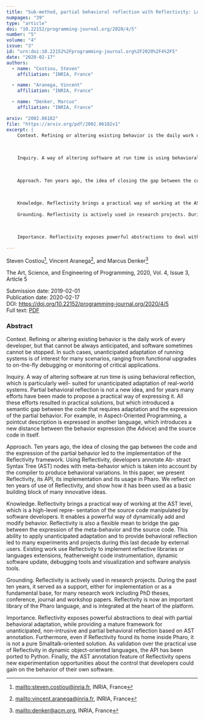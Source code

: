```yaml
---
title: "Sub-method, partial behavioral reflection with Reflectivity: Looking back on 10 years of use"
numpages: "39"
type: "article"
doi: "10.22152/programming-journal.org/2020/4/5"
number: "5"
volume: "4"
issue: "3"
id: "urn:doi:10.22152%2Fprogramming-journal.org%2F2020%2F4%2F5"
date: "2020-02-17"
authors: 
  - name: "Costiou, Steven"
    affiliation: "INRIA, France"

  - name: "Aranega, Vincent"
    affiliation: "INRIA, France"

  - name: "Denker, Marcus"
    affiliation: "INRIA, France"

arxiv: "2002.06182"
file: "https://arxiv.org/pdf/2002.06182v1"
excerpt: |
    Context. Refining or altering existing behavior is the daily work of every developer, but that cannot be always anticipated, and software sometimes cannot be stopped. In such cases, unanticipated adaptation of running systems is of interest for many scenarios, ranging from functional upgrades to on-the-fly debugging or monitoring of critical applications.
    
    
    
    Inquiry. A way of altering software at run time is using behavioral reflection, which is particularly well- suited for unanticipated adaptation of real-world systems. Partial behavioral reflection is not a new idea, and for years many efforts have been made to propose a practical way of expressing it. All these efforts resulted in practical solutions, but which introduced a semantic gap between the code that requires adaptation and the expression of the partial behavior. For example, in Aspect-Oriented Programming, a pointcut description is expressed in another language, which introduces a new distance between the behavior expression (the Advice) and the source code in itself.
    
    
    
    Approach. Ten years ago, the idea of closing the gap between the code and the expression of the partial behavior led to the implementation of the Reflectivity framework. Using Reflectivity, developers annotate Ab- stract Syntax Tree (AST) nodes with meta-behavior which is taken into account by the compiler to produce behavioral variations. In this paper, we present Reflectivity, its API, its implementation and its usage in Pharo. We reflect on ten years of use of Reflectivity, and show how it has been used as a basic building block of many innovative ideas.
    
    
    
    Knowledge. Reflectivity brings a practical way of working at the AST level, which is a high-level repre- sentation of the source code manipulated by software developers. It enables a powerful way of dynamically add and modify behavior. Reflectivity is also a flexible mean to bridge the gap between the expression of the meta-behavior and the source code. This ability to apply unanticipated adaptation and to provide behavioral reflection led to many experiments and projects during this last decade by external users. Existing work use Reflectivity to implement reflective libraries or languages extensions, featherweight code instrumentation, dynamic software update, debugging tools and visualization and software analysis tools.
    
    Grounding. Reflectivity is actively used in research projects. During the past ten years, it served as a support, either for implementation or as a fundamental base, for many research work including PhD theses, conference, journal and workshop papers. Reflectivity is now an important library of the Pharo language, and is integrated at the heart of the platform.
    
    
    
    Importance. Reflectivity exposes powerful abstractions to deal with partial behavioral adaptation, while providing a mature framework for unanticipated, non-intrusive and partial behavioral reflection based on AST annotation. Furthermore, even if Reflectivity found its home inside Pharo, it is not a pure Smalltalk-oriented solution. As validation over the practical use of Reflectivity in dynamic object-oriented languages, the API has been ported to Python. Finally, the AST annotation feature of Reflectivity opens new experimentation opportunities about the control that developers could gain on the behavior of their own software.

---
```

Steven Costiou[^1], Vincent Aranega[^2], and Marcus Denker[^3]

The Art, Science, and Engineering of Programming, 2020, Vol. 4, Issue 3, Article 5

Submission date: 2019-02-01  
Publication date: 2020-02-17  
DOI: <https://doi.org/10.22152/programming-journal.org/2020/4/5>  
Full text: [PDF](https://arxiv.org/pdf/2002.06182v1)  


### Abstract

Context. Refining or altering existing behavior is the daily work of every developer, but that cannot be always anticipated, and software sometimes cannot be stopped. In such cases, unanticipated adaptation of running systems is of interest for many scenarios, ranging from functional upgrades to on-the-fly debugging or monitoring of critical applications.



Inquiry. A way of altering software at run time is using behavioral reflection, which is particularly well- suited for unanticipated adaptation of real-world systems. Partial behavioral reflection is not a new idea, and for years many efforts have been made to propose a practical way of expressing it. All these efforts resulted in practical solutions, but which introduced a semantic gap between the code that requires adaptation and the expression of the partial behavior. For example, in Aspect-Oriented Programming, a pointcut description is expressed in another language, which introduces a new distance between the behavior expression (the Advice) and the source code in itself.



Approach. Ten years ago, the idea of closing the gap between the code and the expression of the partial behavior led to the implementation of the Reflectivity framework. Using Reflectivity, developers annotate Ab- stract Syntax Tree (AST) nodes with meta-behavior which is taken into account by the compiler to produce behavioral variations. In this paper, we present Reflectivity, its API, its implementation and its usage in Pharo. We reflect on ten years of use of Reflectivity, and show how it has been used as a basic building block of many innovative ideas.



Knowledge. Reflectivity brings a practical way of working at the AST level, which is a high-level repre- sentation of the source code manipulated by software developers. It enables a powerful way of dynamically add and modify behavior. Reflectivity is also a flexible mean to bridge the gap between the expression of the meta-behavior and the source code. This ability to apply unanticipated adaptation and to provide behavioral reflection led to many experiments and projects during this last decade by external users. Existing work use Reflectivity to implement reflective libraries or languages extensions, featherweight code instrumentation, dynamic software update, debugging tools and visualization and software analysis tools.

Grounding. Reflectivity is actively used in research projects. During the past ten years, it served as a support, either for implementation or as a fundamental base, for many research work including PhD theses, conference, journal and workshop papers. Reflectivity is now an important library of the Pharo language, and is integrated at the heart of the platform.



Importance. Reflectivity exposes powerful abstractions to deal with partial behavioral adaptation, while providing a mature framework for unanticipated, non-intrusive and partial behavioral reflection based on AST annotation. Furthermore, even if Reflectivity found its home inside Pharo, it is not a pure Smalltalk-oriented solution. As validation over the practical use of Reflectivity in dynamic object-oriented languages, the API has been ported to Python. Finally, the AST annotation feature of Reflectivity opens new experimentation opportunities about the control that developers could gain on the behavior of their own software.


[^1]: <mailto:steven.costiou@inria.fr>, INRIA, France

[^2]: <mailto:vincent.aranega@inria.fr>, INRIA, France

[^3]: <mailto:denker@acm.org>, INRIA, France

